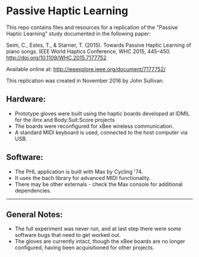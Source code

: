 Passive Haptic Learning
=======================

This repo contains files and resources for a replication of the "Passive
Haptic Learning" study documented in the following paper: 

Seim, C., Estes, T., & Starner, T. (2015). Towards Passive Haptic Learning of piano songs. IEEE World Haptics Conference, WHC 2015, 445–450. http://doi.org/10.1109/WHC.2015.7177752

Available online at:
http://ieeexplore.ieee.org/document/7177752/ 

This replication was created in November 2016 by John Sullivan. 

## Hardware: 

- Prototype gloves were built using the haptic boards developed at IDMIL for the ilinx and Body:Suit:Score projects
- The boards were reconfigured for xBee wireless communication.
- A standard MIDI keyboard is used, connected to the host computer via USB.

## Software:

- The PHL application is built with Max by Cycling '74. 
- It uses the bach library for advanced MIDI functionality. 
- There may be other externals - check the Max console for additional dependencies. 

-----

## General Notes: 

- The full experiment was never run, and at last step there were some software bugs that need to get worked out. 
- The gloves are currently intact, though the xBee boards are no longer configured, having been acquisitioned for other projects. 

